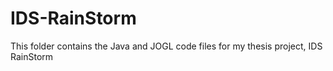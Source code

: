 # IDS-RainStorm
This folder contains the Java and JOGL code files for my thesis project, IDS RainStorm
